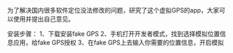 为了解决国内很多软件定位没法修改的问题，研究了这个虚拟GPS的app，大家可以使用并提出自己意见。

安装步骤：
1、下载安装fake GPS
2、手机打开开发者模式，找到选择模拟位置信息应用，给fake GPS授权
3、在fake GPS上去输入你需要的位置信息，开启模拟
